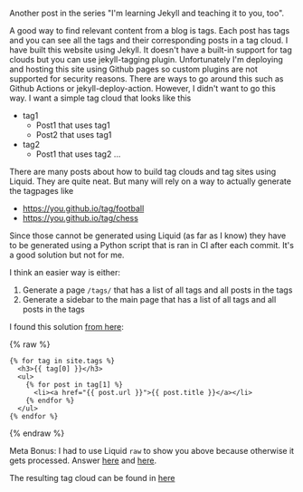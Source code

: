 

Another post in the series "I'm learning Jekyll and teaching it to you, too".

A good way to find relevant content from a blog is tags.
Each post has tags and you can see all the tags and their corresponding posts in a tag cloud.
I have built this website using Jekyll.
It doesn't have a built-in support for tag clouds but you can use jekyll-tagging plugin.
Unfortunately I'm deploying and hosting this site using Github pages so custom plugins are not supported for security reasons.
There are ways to go around this such as Github Actions or jekyll-deploy-action.
However, I didn't want to go this way. I want a simple tag cloud that looks like this

- tag1
  - Post1 that uses tag1
  - Post2 that uses tag1
- tag2
  - Post1 that uses tag2
  ...

There are many posts about how to build tag clouds and tag sites using Liquid.
They are quite neat. But many will rely on a way to actually generate the tagpages like
- https://you.github.io/tag/football
- https://you.github.io/tag/chess

Since those cannot be generated using Liquid (as far as I know) they have to be generated using a Python script that is ran in CI after each commit.
It's a good solution but not for me.

I think an easier way is either:
1. Generate a page `/tags/` that has a list of all tags and all posts in the tags
2. Generate a sidebar to the main page that has a list of all tags and all posts in the tags

I found this solution [from here](https://jekyllrb.com/docs/posts/):

{% raw %}
```liquid
{% for tag in site.tags %}
  <h3>{{ tag[0] }}</h3>
  <ul>
    {% for post in tag[1] %}
      <li><a href="{{ post.url }}">{{ post.title }}</a></li>
    {% endfor %}
  </ul>
{% endfor %}
```
{% endraw %}

Meta Bonus: I had to use Liquid `raw` to show you above because otherwise it gets processed. Answer [here](https://talk.jekyllrb.com/t/code-block-is-improperly-handled-and-generates-liquid-syntax-error/7599) and [here](https://shopify.github.io/liquid/tags/template/#raw).

The resulting tag cloud can be found in [here](https://hyrtsi.github.io/tags/)